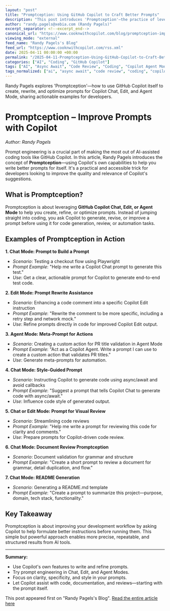 ```yaml
---
layout: "post"
title: "Promptception: Using GitHub Copilot to Craft Better Prompts"
description: "This post introduces 'Promptception'—the practice of leveraging GitHub Copilot's Chat, Edit, and Agent Modes to help developers write and refine prompts for Copilot itself. It covers step-by-step examples in different Copilot modes, showing how prompt engineering can improve Copilot's code suggestions and boost workflow efficiency. Practical advice is given on using Copilot for prompt generation, rewrites, style guidance, and code/document review, culminating in strategies for making your own prompts more effective inside developer tools."
author: "randy.pagels@xebia.com (Randy Pagels)"
excerpt_separator: <!--excerpt_end-->
canonical_url: "https://www.cooknwithcopilot.com/blog/promptception-improve-prompts-with-copilot.html"
viewing_mode: "external"
feed_name: "Randy Pagels's Blog"
feed_url: "https://www.cooknwithcopilot.com/rss.xml"
date: 2025-04-11 00:00:00 +00:00
permalink: "/2025-04-11-Promptception-Using-GitHub-Copilot-to-Craft-Better-Prompts.html"
categories: ["AI", "Coding", "GitHub Copilot"]
tags: ["AI", "Async Await", "Code Review", "Coding", "Copilot Agent Mode", "Copilot Chat", "Copilot Edit", "Developer Tools", "GitHub Copilot", "IDE Tools", "Meta Prompt", "Playwright", "Posts", "Prompt Engineering", "Prompt Optimization", "Readme Generation", "Software Development"]
tags_normalized: ["ai", "async await", "code review", "coding", "copilot agent mode", "copilot chat", "copilot edit", "developer tools", "github copilot", "ide tools", "meta prompt", "playwright", "posts", "prompt engineering", "prompt optimization", "readme generation", "software development"]
---
```


Randy Pagels explores 'Promptception'—how to use GitHub Copilot itself to create, rewrite, and optimize prompts for Copilot Chat, Edit, and Agent Mode, sharing actionable examples for developers.<!--excerpt_end-->

# Promptception – Improve Prompts with Copilot

*Author: Randy Pagels*

Prompt engineering is a crucial part of making the most out of AI-assisted coding tools like GitHub Copilot. In this article, Randy Pagels introduces the concept of **Promptception**—using Copilot's own capabilities to help you write better prompts for itself. It's a practical and accessible trick for developers looking to improve the quality and relevance of Copilot's suggestions.

## What is Promptception?

Promptception is about leveraging **GitHub Copilot Chat, Edit, or Agent Mode** to help you create, refine, or optimize prompts. Instead of jumping straight into coding, you ask Copilot to generate, revise, or improve a prompt before using it for code generation, review, or automation tasks.

## Examples of Promptception in Action

**1. Chat Mode: Prompt to Build a Prompt**

- *Scenario*: Testing a checkout flow using Playwright
- *Prompt Example*: "Help me write a Copilot Chat prompt to generate this test."
- *Use*: Get a clear, actionable prompt for Copilot to generate end-to-end test code.

**2. Edit Mode: Prompt Rewrite Assistance**

- *Scenario*: Enhancing a code comment into a specific Copilot Edit instruction
- *Prompt Example*: "Rewrite the comment to be more specific, including a retry step and network mock."
- *Use*: Refine prompts directly in code for improved Copilot Edit output.

**3. Agent Mode: Meta-Prompt for Actions**

- *Scenario*: Creating a custom action for PR title validation in Agent Mode
- *Prompt Example*: "Act as a Copilot Agent. Write a prompt I can use to create a custom action that validates PR titles."
- *Use*: Generate meta-prompts for automation.

**4. Chat Mode: Style-Guided Prompt**

- *Scenario*: Instructing Copilot to generate code using async/await and avoid callbacks
- *Prompt Example*: "Suggest a prompt that tells Copilot Chat to generate code with async/await."
- *Use*: Influence code style of generated output.

**5. Chat or Edit Mode: Prompt for Visual Review**

- *Scenario*: Streamlining code reviews
- *Prompt Example*: "Help me write a prompt for reviewing this code for clarity and comments."
- *Use*: Prepare prompts for Copilot-driven code review.

**6. Chat Mode: Document Review Promptception**

- *Scenario*: Document validation for grammar and structure
- *Prompt Example*: "Create a short prompt to review a document for grammar, detail duplication, and flow."

**7. Chat Mode: README Generation**

- *Scenario*: Generating a README.md template
- *Prompt Example*: "Create a prompt to summarize this project—purpose, domain, tech stack, functionality."

## Key Takeaway

Promptception is about improving your development workflow by asking Copilot to help formulate better instructions before running them. This simple but powerful approach enables more precise, repeatable, and structured results from AI tools.

---

**Summary:**

- Use Copilot's own features to write and refine prompts.
- Try prompt engineering in Chat, Edit, and Agent Modes.
- Focus on clarity, specificity, and style in your prompts.
- Let Copilot assist with code, documentation, and reviews—starting with the prompt itself.

This post appeared first on "Randy Pagels's Blog". [Read the entire article here](https://www.cooknwithcopilot.com/blog/promptception-improve-prompts-with-copilot.html)
